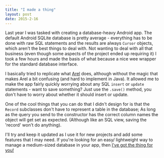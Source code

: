 ```yaml
---
title: "I made a thing"
layout: post
date: 2015-2-16
---
```


Last year I was tasked with creating a database-heavy Android app. The default Android SQLite database is pretty average - everything has to be done with raw SQL statements and the results are always `Cursor` objects, which aren't the best things to deal with. Not wanting to deal with all that business (even though some aspects of the project ended up requiring it) I took a few hours and made the basis of what because a nice wee wrapper for the standard database interface.

I basically tried to replicate what [Arel](https://github.com/rails/arel) does, although without the magic that makes Arel a bit confusing (and hard to implement in Java). It allowed me to make the app fairly quickly worrying about any SQL `insert` or `update` statements - want to save something? Just use the `.save()` method, you don't have to worry about whether it should insert or update.

One of the cool things that you can do that I didn't design for is that the `Record` subclasses don't have to represent a table in the database; As long as the query you send to the constructor has the correct column names the object will get set as expected. (Although like an SQL view, saving the 'record' won't do anything).

I'll try and keep it updated as I use it for new projects and add some features that I may need. If you're looking for an easy/ lightweight way to manage a medium-sized database in your app, then [I've got the thing for you!](https://github.com/JavaNut13/Android-DB-Interface)

